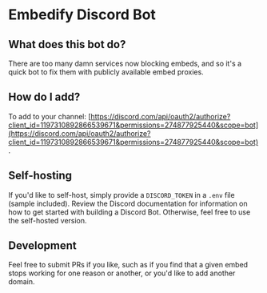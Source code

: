 # Embedify Discord Bot

## What does this bot do? 

There are too many damn services now blocking embeds, and so it's a quick bot to fix them with publicly available embed proxies. 

## How do I add?
To add to your channel: [https://discord.com/api/oauth2/authorize?client_id=1197310892866539671&permissions=274877925440&scope=bot](https://discord.com/api/oauth2/authorize?client_id=1197310892866539671&permissions=274877925440&scope=bot).

## Self-hosting

If you'd like to self-host, simply provide a `DISCORD_TOKEN` in a `.env` file (sample included). Review the Discord documentation for information on how to get started with building a Discord Bot. Otherwise, feel free to use the self-hosted version. 

## Development

Feel free to submit PRs if you like, such as if you find that a given embed stops working for one reason or another, or you'd like to add another domain. 
